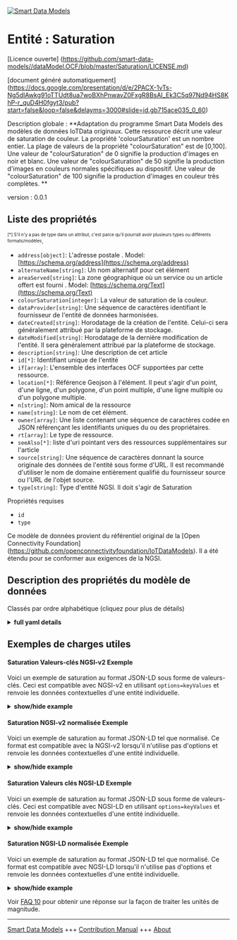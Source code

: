 <!-- 10-Header -->  
[![Smart Data Models](https://smartdatamodels.org/wp-content/uploads/2022/01/SmartDataModels_logo.png "Logo")](https://smartdatamodels.org)  
Entité : Saturation  
===================<!-- /10-Header -->  
<!-- 15-License -->  
[Licence ouverte] (https://github.com/smart-data-models//dataModel.OCF/blob/master/Saturation/LICENSE.md)  
[document généré automatiquement] (https://docs.google.com/presentation/d/e/2PACX-1vTs-Ng5dIAwkg91oTTUdt8ua7woBXhPnwavZ0FxgR8BsAI_Ek3C5q97Nd94HS8KhP-r_quD4H0fgyt3/pub?start=false&loop=false&delayms=3000#slide=id.gb715ace035_0_60)  
<!-- /15-License -->  
<!-- 20-Description -->  
Description globale : **Adaptation du programme Smart Data Models des modèles de données IoTData originaux. Cette ressource décrit une valeur de saturation de couleur. La propriété 'colourSaturation' est un nombre entier. La plage de valeurs de la propriété "colourSaturation" est de [0,100]. Une valeur de "colourSaturation" de 0 signifie la production d'images en noir et blanc. Une valeur de "colourSaturation" de 50 signifie la production d'images en couleurs normales spécifiques au dispositif. Une valeur de "colourSaturation" de 100 signifie la production d'images en couleur très complètes. **  
version : 0.0.1  
<!-- /20-Description -->  
<!-- 30-PropertiesList -->  

## Liste des propriétés  

<sup><sub>[*] S'il n'y a pas de type dans un attribut, c'est parce qu'il pourrait avoir plusieurs types ou différents formats/modèles</sub></sup>.  
- `address[object]`: L'adresse postale  . Model: [https://schema.org/address](https://schema.org/address)- `alternateName[string]`: Un nom alternatif pour cet élément  - `areaServed[string]`: La zone géographique où un service ou un article offert est fourni  . Model: [https://schema.org/Text](https://schema.org/Text)- `colourSaturation[integer]`: La valeur de saturation de la couleur.  - `dataProvider[string]`: Une séquence de caractères identifiant le fournisseur de l'entité de données harmonisées.  - `dateCreated[string]`: Horodatage de la création de l'entité. Celui-ci sera généralement attribué par la plateforme de stockage.  - `dateModified[string]`: Horodatage de la dernière modification de l'entité. Il sera généralement attribué par la plateforme de stockage.  - `description[string]`: Une description de cet article  - `id[*]`: Identifiant unique de l'entité  - `if[array]`: L'ensemble des interfaces OCF supportées par cette ressource.  - `location[*]`: Référence Geojson à l'élément. Il peut s'agir d'un point, d'une ligne, d'un polygone, d'un point multiple, d'une ligne multiple ou d'un polygone multiple.  - `n[string]`: Nom amical de la ressource  - `name[string]`: Le nom de cet élément.  - `owner[array]`: Une liste contenant une séquence de caractères codée en JSON référençant les identifiants uniques du ou des propriétaires.  - `rt[array]`: Le type de ressource.  - `seeAlso[*]`: liste d'uri pointant vers des ressources supplémentaires sur l'article  - `source[string]`: Une séquence de caractères donnant la source originale des données de l'entité sous forme d'URL. Il est recommandé d'utiliser le nom de domaine entièrement qualifié du fournisseur source ou l'URL de l'objet source.  - `type[string]`: Type d'entité NGSI. Il doit s'agir de Saturation  <!-- /30-PropertiesList -->  
<!-- 35-RequiredProperties -->  
Propriétés requises  
- `id`  - `type`  <!-- /35-RequiredProperties -->  
<!-- 40-RequiredProperties -->  
Ce modèle de données provient du référentiel original de la [Open Connectivity Foundation] (https://github.com/openconnectivityfoundation/IoTDataModels). Il a été étendu pour se conformer aux exigences de la NGSI.  
<!-- /40-RequiredProperties -->  
<!-- 50-DataModelHeader -->  
## Description des propriétés du modèle de données  
Classés par ordre alphabétique (cliquez pour plus de détails)  
<!-- /50-DataModelHeader -->  
<!-- 60-ModelYaml -->  
<details><summary><strong>full yaml details</strong></summary>    
```yaml  
Saturation:    
  description: 'Smart Data Models Program adaptation of the original IoTData data Models. This Resource describes a Colour saturation value. The Property ''colourSaturation'' is an integer. A ''colourSaturation'' has a range of [0,100]. A ''colourSaturation'' value of 0 means producing black and white images. A ''colourSaturation'' value of 50 means producing device specific normal colour images. A ''colourSaturation'' value of 100 means producing device very full colour images. '    
  properties:    
    address:    
      description: 'The mailing address'    
      properties:    
        addressCountry:    
          description: 'Property. The country. For example, Spain. Model:''https://schema.org/addressCountry'''    
          type: string    
        addressLocality:    
          description: 'Property. The locality in which the street address is, and which is in the region. Model:''https://schema.org/addressLocality'''    
          type: string    
        addressRegion:    
          description: 'Property. The region in which the locality is, and which is in the country. Model:''https://schema.org/addressRegion'''    
          type: string    
        postOfficeBoxNumber:    
          description: 'Property. The post office box number for PO box addresses. For example, 03578. Model:''https://schema.org/postOfficeBoxNumber'''    
          type: string    
        postalCode:    
          description: 'Property. The postal code. For example, 24004. Model:''https://schema.org/https://schema.org/postalCode'''    
          type: string    
        streetAddress:    
          description: 'Property. The street address. Model:''https://schema.org/streetAddress'''    
          type: string    
      type: object    
      x-ngsi:    
        model: https://schema.org/address    
        type: Property    
    alternateName:    
      description: 'An alternative name for this item'    
      type: string    
      x-ngsi:    
        type: Property    
    areaServed:    
      description: 'The geographic area where a service or offered item is provided'    
      type: string    
      x-ngsi:    
        model: https://schema.org/Text    
        type: Property    
    colourSaturation:    
      description: 'The colour saturation value.'    
      maximum: 100    
      minimum: 0    
      type: integer    
      x-ngsi:    
        type: Property    
    dataProvider:    
      description: 'A sequence of characters identifying the provider of the harmonised data entity.'    
      type: string    
      x-ngsi:    
        type: Property    
    dateCreated:    
      description: 'Entity creation timestamp. This will usually be allocated by the storage platform.'    
      format: date-time    
      type: string    
      x-ngsi:    
        type: Property    
    dateModified:    
      description: 'Timestamp of the last modification of the entity. This will usually be allocated by the storage platform.'    
      format: date-time    
      type: string    
      x-ngsi:    
        type: Property    
    description:    
      description: 'A description of this item'    
      type: string    
      x-ngsi:    
        type: Property    
    id:    
      anyOf: &saturation_-_properties_-_owner_-_items_-_anyof    
        - description: 'Property. Identifier format of any NGSI entity'    
          maxLength: 256    
          minLength: 1    
          pattern: ^[\w\-\.\{\}\$\+\*\[\]`|~^@!,:\\]+$    
          type: string    
        - description: 'Property. Identifier format of any NGSI entity'    
          format: uri    
          type: string    
      description: 'Unique identifier of the entity'    
      x-ngsi:    
        type: Property    
    if:    
      description: 'The OCF Interface set supported by this Resource.'    
      items:    
        enum:    
          - oic.if.a    
          - oic.if.baseline    
        type: string    
      minItems: 2    
      readOnly: true    
      type: array    
      uniqueItems: true    
      x-ngsi:    
        type: Property    
    location:    
      description: 'Geojson reference to the item. It can be Point, LineString, Polygon, MultiPoint, MultiLineString or MultiPolygon'    
      oneOf:    
        - description: 'Geoproperty. Geojson reference to the item. Point'    
          properties:    
            bbox:    
              items:    
                type: number    
              minItems: 4    
              type: array    
            coordinates:    
              items:    
                type: number    
              minItems: 2    
              type: array    
            type:    
              enum:    
                - Point    
              type: string    
          required:    
            - type    
            - coordinates    
          title: 'GeoJSON Point'    
          type: object    
        - description: 'Geoproperty. Geojson reference to the item. LineString'    
          properties:    
            bbox:    
              items:    
                type: number    
              minItems: 4    
              type: array    
            coordinates:    
              items:    
                items:    
                  type: number    
                minItems: 2    
                type: array    
              minItems: 2    
              type: array    
            type:    
              enum:    
                - LineString    
              type: string    
          required:    
            - type    
            - coordinates    
          title: 'GeoJSON LineString'    
          type: object    
        - description: 'Geoproperty. Geojson reference to the item. Polygon'    
          properties:    
            bbox:    
              items:    
                type: number    
              minItems: 4    
              type: array    
            coordinates:    
              items:    
                items:    
                  items:    
                    type: number    
                  minItems: 2    
                  type: array    
                minItems: 4    
                type: array    
              type: array    
            type:    
              enum:    
                - Polygon    
              type: string    
          required:    
            - type    
            - coordinates    
          title: 'GeoJSON Polygon'    
          type: object    
        - description: 'Geoproperty. Geojson reference to the item. MultiPoint'    
          properties:    
            bbox:    
              items:    
                type: number    
              minItems: 4    
              type: array    
            coordinates:    
              items:    
                items:    
                  type: number    
                minItems: 2    
                type: array    
              type: array    
            type:    
              enum:    
                - MultiPoint    
              type: string    
          required:    
            - type    
            - coordinates    
          title: 'GeoJSON MultiPoint'    
          type: object    
        - description: 'Geoproperty. Geojson reference to the item. MultiLineString'    
          properties:    
            bbox:    
              items:    
                type: number    
              minItems: 4    
              type: array    
            coordinates:    
              items:    
                items:    
                  items:    
                    type: number    
                  minItems: 2    
                  type: array    
                minItems: 2    
                type: array    
              type: array    
            type:    
              enum:    
                - MultiLineString    
              type: string    
          required:    
            - type    
            - coordinates    
          title: 'GeoJSON MultiLineString'    
          type: object    
        - description: 'Geoproperty. Geojson reference to the item. MultiLineString'    
          properties:    
            bbox:    
              items:    
                type: number    
              minItems: 4    
              type: array    
            coordinates:    
              items:    
                items:    
                  items:    
                    items:    
                      type: number    
                    minItems: 2    
                    type: array    
                  minItems: 4    
                  type: array    
                type: array    
              type: array    
            type:    
              enum:    
                - MultiPolygon    
              type: string    
          required:    
            - type    
            - coordinates    
          title: 'GeoJSON MultiPolygon'    
          type: object    
      x-ngsi:    
        type: Geoproperty    
    n:    
      description: 'Friendly name of the Resource'    
      maxLength: 64    
      readOnly: true    
      type: string    
      x-ngsi:    
        type: Property    
    name:    
      description: 'The name of this item.'    
      type: string    
      x-ngsi:    
        type: Property    
    owner:    
      description: 'A List containing a JSON encoded sequence of characters referencing the unique Ids of the owner(s)'    
      items:    
        anyOf: *saturation_-_properties_-_owner_-_items_-_anyof    
        description: 'Property. Unique identifier of the entity'    
      type: array    
      x-ngsi:    
        type: Property    
    rt:    
      description: 'The Resource Type.'    
      items:    
        enum:    
          - oic.r.colour.saturation    
        maxLength: 64    
        type: string    
      minItems: 1    
      readOnly: true    
      type: array    
      uniqueItems: true    
      x-ngsi:    
        type: Property    
    seeAlso:    
      description: 'list of uri pointing to additional resources about the item'    
      oneOf:    
        - items:    
            format: uri    
            type: string    
          minItems: 1    
          type: array    
        - format: uri    
          type: string    
      x-ngsi:    
        type: Property    
    source:    
      description: 'A sequence of characters giving the original source of the entity data as a URL. Recommended to be the fully qualified domain name of the source provider, or the URL to the source object.'    
      type: string    
      x-ngsi:    
        type: Property    
    type:    
      description: 'NGSI entity type. It has to be Saturation'    
      enum:    
        - Saturation    
      type: string    
      x-ngsi:    
        type: Property    
  required:    
    - id    
    - type    
  type: object    
  x-derived-from: https://github.com/OpenInterConnect/IoTDataModels/blob/master/SaturationResURI.swagger.json    
  x-disclaimer: 'Redistribution and use in source and binary forms, with or without modification, are permitted  provided that the license conditions are met. Copyleft (c) 2021 Contributors to Smart Data Models Program'    
  x-license-url: https://github.com/smart-data-models/dataModel.OCF/blob/master/Saturation/LICENSE.md    
  x-model-schema: https://smart-data-models.github.io/dataModel.IoTDataModels/Saturation/schema.json    
  x-model-tags: OCF    
  x-version: 0.0.1    
```  
</details>    
<!-- /60-ModelYaml -->  
<!-- 70-MiddleNotes -->  
<!-- /70-MiddleNotes -->  
<!-- 80-Examples -->  
## Exemples de charges utiles  
#### Saturation Valeurs-clés NGSI-v2 Exemple  
Voici un exemple de saturation au format JSON-LD sous forme de valeurs-clés. Ceci est compatible avec NGSI-v2 en utilisant `options=keyValues` et renvoie les données contextuelles d'une entité individuelle.  
<details><summary><strong>show/hide example</strong></summary>    
```json  
{  
  "id": "urn:ngsi-ld:Saturation:id:UAQO:16151655",  
  "dateCreated": "1984-09-23T14:35:27Z",  
  "dateModified": "1999-01-24T17:38:14Z",  
  "source": "As nation meeting structure person. Realize science design so.",  
  "name": "Probably apply month next attention land establish. Various respond report opportunity light agent.",  
  "alternateName": "Sing lose spring join. Store interest fact long. Try dinner town situation window law. Forget instead every school.",  
  "description": "Toward true former series list result. Stand food style site north election.",  
  "dataProvider": "Door control carry indeed very. Her chance late of build everyone. Small report charge score sit.",  
  "owner": [  
    "urn:ngsi-ld:Saturation:items:LTXZ:22207364",  
    "urn:ngsi-ld:Saturation:items:LYGT:62865746"  
  ],  
  "seeAlso": [  
    "urn:ngsi-ld:Saturation:items:RRFG:80837873",  
    "urn:ngsi-ld:Saturation:items:JKFG:05511341"  
  ],  
  "location": {  
    "type": "Point",  
    "coordinates": [  
      -82.4344335,  
      127.876722  
    ]  
  },  
  "address": {  
    "streetAddress": "Us yes thank too address. Prevent yet state build property.",  
    "addressLocality": "Guy on physical song city why think. Section attorney argue nation.",  
    "addressRegion": "Word wife crime choose. Own across social position senior common Congress.",  
    "addressCountry": "Thing television water girl realize help. Late myself choose speech investment whose front.",  
    "postalCode": "Himself dream skill spend clearly. Development research character moment from lay identify. Part yet even again.",  
    "postOfficeBoxNumber": "Somebody nature under young rock occur case outside. Air suffer week next population war that. Argue anyone miss land often hold offer song."  
  },  
  "areaServed": "Campaign personal gas someone speak treatment. Relate something degree itself item. International environment add arrive early them show."  
}  
```  
</details>  
#### Saturation NGSI-v2 normalisée Exemple  
Voici un exemple de saturation au format JSON-LD tel que normalisé. Ce format est compatible avec la NGSI-v2 lorsqu'il n'utilise pas d'options et renvoie les données contextuelles d'une entité individuelle.  
<details><summary><strong>show/hide example</strong></summary>    
```json  
{  
  "id": {  
    "type": "string",  
    "value": "urn:ngsi-ld:Saturation:id:UAQO:16151655"  
  },  
  "dateCreated": {  
    "format": "date-time",  
    "type": "string",  
    "value": "1984-09-23T14:35:27Z"  
  },  
  "dateModified": {  
    "format": "date-time",  
    "type": "string",  
    "value": "1999-01-24T17:38:14Z"  
  },  
  "source": {  
    "type": "string",  
    "value": "As nation meeting structure person. Realize science design so."  
  },  
  "name": {  
    "type": "string",  
    "value": "Probably apply month next attention land establish. Various respond report opportunity light agent."  
  },  
  "alternateName": {  
    "type": "string",  
    "value": "Sing lose spring join. Store interest fact long. Try dinner town situation window law. Forget instead every school."  
  },  
  "description": {  
    "type": "string",  
    "value": "Toward true former series list result. Stand food style site north election."  
  },  
  "dataProvider": {  
    "type": "string",  
    "value": "Door control carry indeed very. Her chance late of build everyone. Small report charge score sit."  
  },  
  "owner": {  
    "type": "array",  
    "value": [  
      "urn:ngsi-ld:Saturation:items:LTXZ:22207364",  
      "urn:ngsi-ld:Saturation:items:LYGT:62865746"  
    ]  
  },  
  "seeAlso": {  
    "type": "array",  
    "value": [  
      "urn:ngsi-ld:Saturation:items:RRFG:80837873",  
      "urn:ngsi-ld:Saturation:items:JKFG:05511341"  
    ]  
  },  
  "location": {  
    "type": "object",  
    "value": {  
      "type": "Point",  
      "coordinates": [  
        -82.4344335,  
        127.876722  
      ]  
    }  
  },  
  "address": {  
    "type": "object",  
    "value": {  
      "streetAddress": "Us yes thank too address. Prevent yet state build property.",  
      "addressLocality": "Guy on physical song city why think. Section attorney argue nation.",  
      "addressRegion": "Word wife crime choose. Own across social position senior common Congress.",  
      "addressCountry": "Thing television water girl realize help. Late myself choose speech investment whose front.",  
      "postalCode": "Himself dream skill spend clearly. Development research character moment from lay identify. Part yet even again.",  
      "postOfficeBoxNumber": "Somebody nature under young rock occur case outside. Air suffer week next population war that. Argue anyone miss land often hold offer song."  
    }  
  },  
  "areaServed": {  
    "type": "string",  
    "value": "Campaign personal gas someone speak treatment. Relate something degree itself item. International environment add arrive early them show."  
  }  
}  
```  
</details>  
#### Saturation Valeurs clés NGSI-LD Exemple  
Voici un exemple de saturation au format JSON-LD sous forme de valeurs-clés. Ceci est compatible avec NGSI-LD en utilisant `options=keyValues` et renvoie les données contextuelles d'une entité individuelle.  
<details><summary><strong>show/hide example</strong></summary>    
```json  
{  
    "id": "urn:ngsi-ld:Saturation:id:UAQO:16151655",  
    "dateCreated": "1984-09-23T14:35:27Z",  
    "dateModified": "1999-01-24T17:38:14Z",  
    "source": "As nation meeting structure person. Realize science design so.",  
    "name": "Probably apply month next attention land establish. Various respond report opportunity light agent.",  
    "alternateName": "Sing lose spring join. Store interest fact long. Try dinner town situation window law. Forget instead every school.",  
    "description": "Toward true former series list result. Stand food style site north election.",  
    "dataProvider": "Door control carry indeed very. Her chance late of build everyone. Small report charge score sit.",  
    "owner": [  
        "urn:ngsi-ld:Saturation:items:LTXZ:22207364",  
        "urn:ngsi-ld:Saturation:items:LYGT:62865746"  
    ],  
    "seeAlso": [  
        "urn:ngsi-ld:Saturation:items:RRFG:80837873",  
        "urn:ngsi-ld:Saturation:items:JKFG:05511341"  
    ],  
    "location": {  
        "type": "Point",  
        "coordinates": [  
            -82.4344335,  
            127.876722  
        ]  
    },  
    "address": {  
        "streetAddress": "Us yes thank too address. Prevent yet state build property.",  
        "addressLocality": "Guy on physical song city why think. Section attorney argue nation.",  
        "addressRegion": "Word wife crime choose. Own across social position senior common Congress.",  
        "addressCountry": "Thing television water girl realize help. Late myself choose speech investment whose front.",  
        "postalCode": "Himself dream skill spend clearly. Development research character moment from lay identify. Part yet even again.",  
        "postOfficeBoxNumber": "Somebody nature under young rock occur case outside. Air suffer week next population war that. Argue anyone miss land often hold offer song."  
    },  
    "areaServed": "Campaign personal gas someone speak treatment. Relate something degree itself item. International environment add arrive early them show.",  
    "@context": [  
        "https://smartdatamodels.org/context.jsonld",  
        "https://raw.githubusercontent.com/smart-data-models/dataModel.OCF/master/context.jsonld"  
    ]  
}  
```  
</details>  
#### Saturation NGSI-LD normalisée Exemple  
Voici un exemple de saturation au format JSON-LD tel que normalisé. Ce format est compatible avec NGSI-LD lorsqu'il n'utilise pas d'options et renvoie les données contextuelles d'une entité individuelle.  
<details><summary><strong>show/hide example</strong></summary>    
```json  
{  
    "id": "urn:ngsi-ld:Saturation:id:UNWK:22706072",  
    "dateCreated": {  
        "type": "Property",  
        "value": {  
            "@type": "DateTime",  
            "@value": "1982-02-20T20:24:28Z"  
        }  
    },  
    "dateModified": {  
        "type": "Property",  
        "value": {  
            "@type": "DateTime",  
            "@value": "1972-04-28T12:38:01Z"  
        }  
    },  
    "source": {  
        "type": "Property",  
        "value": "Form media budget situation purpose red. Man exactly fund teach lead will what partner. Safe impact debate PM unit campaign front."  
    },  
    "name": {  
        "type": "Property",  
        "value": "Republican town light wish herself. Mr story north good behind science pull. Painting accept south glass."  
    },  
    "alternateName": {  
        "type": "Property",  
        "value": "Machine read would guy foreign serve begin next. Ball cost customer leave floor single."  
    },  
    "description": {  
        "type": "Property",  
        "value": "Although door serious traditional. Price military all put sign."  
    },  
    "dataProvider": {  
        "type": "Property",  
        "value": "Your to how newspaper. Kitchen reflect low whatever especially single dinner."  
    },  
    "owner": {  
        "type": "Property",  
        "value": [  
            "urn:ngsi-ld:Saturation:items:BXQH:90967402",  
            "urn:ngsi-ld:Saturation:items:QCNM:21634817"  
        ]  
    },  
    "seeAlso": {  
        "type": "Property",  
        "value": [  
            "urn:ngsi-ld:Saturation:items:YAYR:74793251"  
        ]  
    },  
    "location": {  
        "type": "Property",  
        "value": {  
            "type": "Point",  
            "coordinates": [  
                -16.4431155,  
                -42.45979  
            ]  
        }  
    },  
    "address": {  
        "type": "Property",  
        "value": {  
            "streetAddress": "Range provide thing develop. Rock interesting cover beautiful involve herself eight history.",  
            "addressLocality": "Adult discussion once at anything drug finish machine. Pull discover nature star grow.",  
            "addressRegion": "Follow art to case. Cut represent hundred same Mr quality reach.",  
            "addressCountry": "Other tree sense wide cause. Use full sit herself.",  
            "postalCode": "According nation adult someone. Under order guess note couple approach. Never of later dinner president.",  
            "postOfficeBoxNumber": "Difference sister man. Certain north girl make cup condition."  
        }  
    },  
    "areaServed": {  
        "type": "Property",  
        "value": "Thing data appear director structure sound."  
    },  
    "@context": [  
        "https://smartdatamodels.org/context.jsonld",  
        "https://raw.githubusercontent.com/smart-data-models/dataModel.OCF/master/context.jsonld"  
    ]  
}  
```  
</details><!-- /80-Examples -->  
<!-- 90-FooterNotes -->  
<!-- /90-FooterNotes -->  
<!-- 95-Units -->  
Voir [FAQ 10](https://smartdatamodels.org/index.php/faqs/) pour obtenir une réponse sur la façon de traiter les unités de magnitude.  
<!-- /95-Units -->  
<!-- 97-LastFooter -->  
---  
[Smart Data Models](https://smartdatamodels.org) +++ [Contribution Manual](https://bit.ly/contribution_manual) +++ [About](https://bit.ly/Introduction_SDM)<!-- /97-LastFooter -->  
